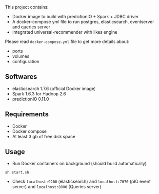 This project contains:
- Docker image to build with predictionIO + Spark + JDBC driver
- A docker-compose yml file to run postgres, elasticsearch, eventserver and queries server
- Integrated universal-recommender with likes engine

Please read ``docker-compose.yml`` file to get more details about:
- ports
- volumes
- configuration

## Softwares

* elasticsearch 1.7.6 (official Docker image)
* Spark 1.6.3 for Hadoop 2.6
* predictionIO 0.11.0

## Requirements

- Docker
- Docker compose
- At least 3 gb of free disk space

## Usage

* Run Docker containers on background (should build automatically)

``sh start.sh``

* Check ``localhost:9200`` (elasticsearch) and ``localhost:7070`` (pIO event server) and ```localhost:8000``` (Queries server)
